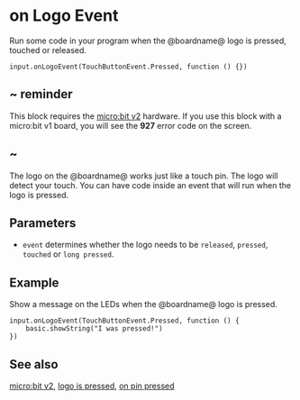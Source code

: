 # on Logo Event

Run some code in your program when the @boardname@ logo is pressed, touched or released.

```sig
input.onLogoEvent(TouchButtonEvent.Pressed, function () {})
```

## ~ reminder

This block requires the [micro:bit v2](/device/v2) hardware. If you use this block with a micro:bit v1 board, you will see the **927** error code on the screen.

## ~

The logo on the @boardname@ works just like a touch pin. The logo will detect your touch. You can have code inside an event that will run when the logo is pressed.

## Parameters

* ``event`` determines whether the logo needs to be ``released``, ``pressed``, ``touched`` or ``long pressed``.

## Example

Show a message on the LEDs when the @boardname@ logo is pressed.

```blocks
input.onLogoEvent(TouchButtonEvent.Pressed, function () {
    basic.showString("I was pressed!")
})
```

## See also

[micro:bit v2](/device/v2),
[logo is pressed](/reference/input/logo-is-pressed),
[on pin pressed](/reference/input/on-logo-released)
